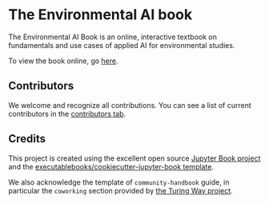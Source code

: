 # The Environmental AI book

The Environmental AI Book is an online, interactive textbook on fundamentals and use cases of applied AI for environmental studies.

To view the book online, go [here](https://acocac.github.io/environmental-ai-book).

## Contributors

We welcome and recognize all contributions. You can see a list of current contributors in the [contributors tab](https://github.com/acocac/environmental-ai-book/graphs/contributors).

## Credits

This project is created using the excellent open source [Jupyter Book project](https://jupyterbook.org/) and the [executablebooks/cookiecutter-jupyter-book template](https://github.com/executablebooks/cookiecutter-jupyter-book).

We also acknowledge the template of `community-handbook` guide, in particular the `coworking` section provided by [the Turing Way project](https://github.com/alan-turing-institute/the-turing-way). 